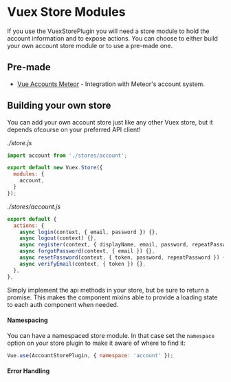 # Vuex Store Modules
If you use the VuexStorePlugin you will need a store module to hold the account information 
and to expose actions. You can choose to either build your own account store module or to use 
a pre-made one. 


## Pre-made

 - [Vue Accounts Meteor](/meteor-store) - Integration with Meteor's account system.
 
## Building your own store

You can add your own account store just like any other Vuex store, but it depends ofcourse 
on your preferred API client! 

*./store.js*

```javascript
import account from './stores/account';

export default new Vuex.Store({
  modules: {
    account,
  }
});
```

*./stores/account.js*
```javascript
export default {
  actions: {
    async login(context, { email, password }) {},
    async logout(context) {},
    async register(context, { displayName, email, password, repeatPassword }) {},
    async forgotPassword(context, { email }) {},
    async resetPassword(context, { token, password, repeatPassword }) {},
    async verifyEmail(context, { token }) {},
  },
},
```

Simply implement the api methods in your store, but be sure to return a promise. 
This makes the component mixins able to provide a loading state to each auth component when needed.

#### Namespacing

You can have a namespaced store module. In that case set the 
`namespace` option on your store plugin to make it aware of where to find it:

```javascript
Vue.use(AccountStorePlugin, { namespace: 'account' });
```

#### Error Handling


```
